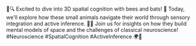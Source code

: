 🐝🔍 Excited to dive into 3D spatial cognition with bees and bats! 🦇 Today, we'll explore how these small animals navigate their world through sensory integration and active inference. 🧠✨ Join us for insights on how they build mental models of space and the challenges of classical neuroscience! #Neuroscience #SpatialCognition #ActiveInference 🌍🔬
